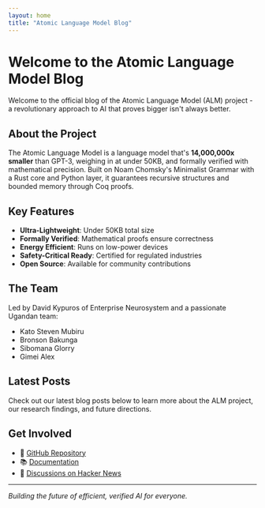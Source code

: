 ```yaml
---
layout: home
title: "Atomic Language Model Blog"
---
```


# Welcome to the Atomic Language Model Blog

Welcome to the official blog of the Atomic Language Model (ALM) project - a revolutionary approach to AI that proves bigger isn't always better.

## About the Project

The Atomic Language Model is a language model that's **14,000,000x smaller** than GPT-3, weighing in at under 50KB, and formally verified with mathematical precision. Built on Noam Chomsky's Minimalist Grammar with a Rust core and Python layer, it guarantees recursive structures and bounded memory through Coq proofs.

## Key Features

- **Ultra-Lightweight**: Under 50KB total size
- **Formally Verified**: Mathematical proofs ensure correctness
- **Energy Efficient**: Runs on low-power devices
- **Safety-Critical Ready**: Certified for regulated industries
- **Open Source**: Available for community contributions

## The Team

Led by David Kypuros of Enterprise Neurosystem and a passionate Ugandan team:
- Kato Steven Mubiru
- Bronson Bakunga  
- Sibomana Glorry
- Gimei Alex

## Latest Posts

Check out our latest blog posts below to learn more about the ALM project, our research findings, and future directions.

## Get Involved

- 🔗 [GitHub Repository](https://github.com/KatoStevenMubiru/atomic-lang-model)
- 📚 [Documentation](/docs/)
- 💬 [Discussions on Hacker News](https://news.ycombinator.com/)

---

*Building the future of efficient, verified AI for everyone.*